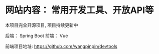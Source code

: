 # 网站内容： 常用开发工具、开放API等

本项目完全开源项目, 项目持续更新中

后端： Spring Boot
前端： Vue


前端项目地址: https://github.com/wangpinpin/devtools

